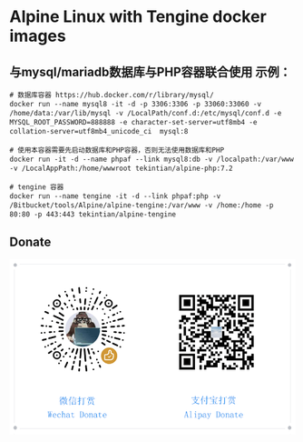 # Alpine Linux with Tengine docker images





## 与mysql/mariadb数据库与PHP容器联合使用 示例：

~~~shell
# 数据库容器 https://hub.docker.com/r/library/mysql/
docker run --name mysql8 -it -d -p 3306:3306 -p 33060:33060 -v /home/data:/var/lib/mysql -v /LocalPath/conf.d:/etc/mysql/conf.d -e MYSQL_ROOT_PASSWORD=888888 -e character-set-server=utf8mb4 -e collation-server=utf8mb4_unicode_ci  mysql:8

# 使用本容器需要先启动数据库和PHP容器，否则无法使用数据库和PHP
docker run -it -d --name phpaf --link mysql8:db -v /localpath:/var/www -v /LocalAppPath:/home/wwwroot tekintian/alpine-php:7.2

# tengine 容器
docker run --name tengine -it -d --link phpaf:php -v /Bitbucket/tools/Alpine/alpine-tengine:/var/www -v /home:/home -p 80:80 -p 443:443 tekintian/alpine-tengine

~~~










## Donate

![donate](donate.png)


